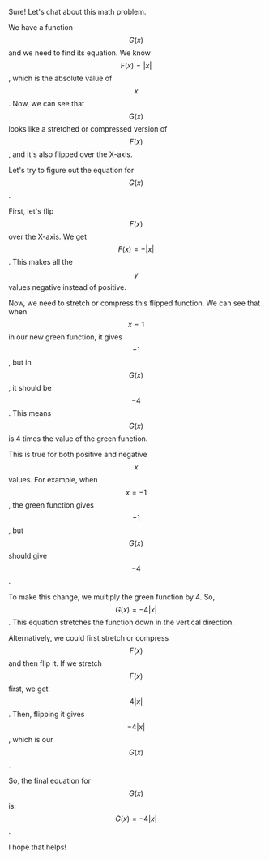 Sure! Let's chat about this math problem. 

We have a function $$G(x)$$ and we need to find its equation. We know $$F(x) = |x|$$, which is the absolute value of $$x$$. Now, we can see that $$G(x)$$ looks like a stretched or compressed version of $$F(x)$$, and it's also flipped over the X-axis.

Let's try to figure out the equation for $$G(x)$$. 

First, let's flip $$F(x)$$ over the X-axis. We get $$F(x) = -|x|$$. This makes all the $$y$$ values negative instead of positive.

Now, we need to stretch or compress this flipped function. We can see that when $$x = 1$$ in our new green function, it gives $$-1$$, but in $$G(x)$$, it should be $$-4$$. This means $$G(x)$$ is 4 times the value of the green function.

This is true for both positive and negative $$x$$ values. For example, when $$x = -1$$, the green function gives $$-1$$, but $$G(x)$$ should give $$-4$$.

To make this change, we multiply the green function by 4. So, $$G(x) = -4|x|$$. This equation stretches the function down in the vertical direction.

Alternatively, we could first stretch or compress $$F(x)$$ and then flip it. If we stretch $$F(x)$$ first, we get $$4|x|$$. Then, flipping it gives $$-4|x|$$, which is our $$G(x)$$. 

So, the final equation for $$G(x)$$ is:
$$G(x) = -4|x|$$.

I hope that helps!